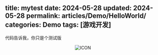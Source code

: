 title: mytest
date: 2024-05-28
updated: 2024-05-28
permalink: articles/Demo/HelloWorld/
categories: Demo
tags: [游戏开发]
---

代码告诉我，你只是个测试版

<!-- More -->

<div style="text-align:center">

![ICON](articles/Demo/HelloWorld/avatar.png)

</div>